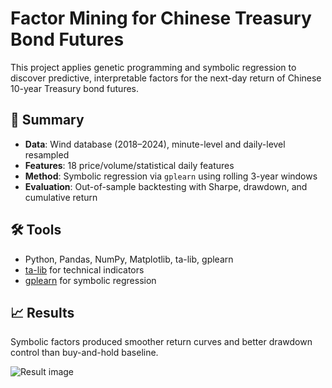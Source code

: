 # Factor Mining for Chinese Treasury Bond Futures

This project applies genetic programming and symbolic regression to discover predictive, interpretable factors for the next-day return of Chinese 10-year Treasury bond futures. 

## 📌 Summary

- **Data**: Wind database (2018–2024), minute-level and daily-level resampled
- **Features**: 18 price/volume/statistical daily features
- **Method**: Symbolic regression via `gplearn` using rolling 3-year windows
- **Evaluation**: Out-of-sample backtesting with Sharpe, drawdown, and cumulative return

## 🛠️ Tools

- Python, Pandas, NumPy, Matplotlib, ta-lib, gplearn
- [ta-lib](https://mrjbq7.github.io/ta-lib/) for technical indicators
- [gplearn](https://gplearn.readthedocs.io/en/stable/) for symbolic regression

## 📈 Results

Symbolic factors produced smoother return curves and better drawdown control than buy-and-hold baseline.

![Result image](images/cumulative_returns.png) 
